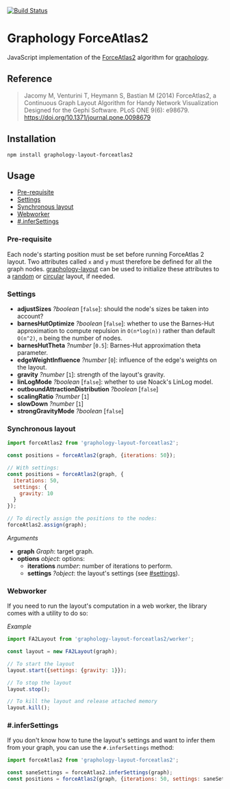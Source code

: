 [![Build Status](https://travis-ci.org/graphology/graphology-layout-forceatlas2.svg)](https://travis-ci.org/graphology/graphology-layout-forceatlas2)

# Graphology ForceAtlas2

JavaScript implementation of the [ForceAtlas2](https://journals.plos.org/plosone/article?id=10.1371/journal.pone.0098679) algorithm for [graphology](https://graphology.github.io).

## Reference

> Jacomy M, Venturini T, Heymann S, Bastian M (2014) ForceAtlas2, a Continuous Graph Layout Algorithm for Handy Network Visualization Designed for the Gephi Software. PLoS ONE 9(6): e98679. https://doi.org/10.1371/journal.pone.0098679

## Installation

```
npm install graphology-layout-forceatlas2
```

## Usage

* [Pre-requisite](#pre-requisite)
* [Settings](#settings)
* [Synchronous layout](#synchronous-layout)
* [Webworker](#webworker)
* [#.inferSettings](#infersettings)

### Pre-requisite

Each node's starting position must be set before running ForceAtlas 2 layout. Two attributes called `x` and `y` must therefore be defined for all the graph nodes. [graphology-layout](https://github.com/graphology/graphology-layout) can be used to initialize these attributes to a [random](https://github.com/graphology/graphology-layout#random) or [circular](https://github.com/graphology/graphology-layout#circular) layout, if needed.

### Settings

* **adjustSizes** *?boolean* [`false`]: should the node's sizes be taken into account?
* **barnesHutOptimize** *?boolean* [`false`]: whether to use the Barnes-Hut approximation to compute repulsion in `O(n*log(n))` rather than default `O(n^2)`, `n` being the number of nodes.
* **barnesHutTheta** *?number* [`0.5`]: Barnes-Hut approximation theta parameter.
* **edgeWeightInfluence** *?number* [`0`]: influence of the edge's weights on the layout.
* **gravity** *?number* [`1`]: strength of the layout's gravity.
* **linLogMode** *?boolean* [`false`]: whether to use Noack's LinLog model.
* **outboundAttractionDistribution** *?boolean* [`false`]
* **scalingRatio** *?number* [`1`]
* **slowDown** *?number* [`1`]
* **strongGravityMode** *?boolean* [`false`]

### Synchronous layout

```js
import forceAtlas2 from 'graphology-layout-forceatlas2';

const positions = forceAtlas2(graph, {iterations: 50});

// With settings:
const positions = forceAtlas2(graph, {
  iterations: 50,
  settings: {
    gravity: 10
  }
});

// To directly assign the positions to the nodes:
forceAtlas2.assign(graph);
```

*Arguments*

* **graph** *Graph*: target graph.
* **options** *object*: options:
  - **iterations** *number*: number of iterations to perform.
  - **settings** *?object*: the layout's settings (see [#settings](#settings)).

### Webworker

If you need to run the layout's computation in a web worker, the library comes with a utility to do so:

*Example*

```js
import FA2Layout from 'graphology-layout-forceatlas2/worker';

const layout = new FA2Layout(graph);

// To start the layout
layout.start({settings: {gravity: 1}});

// To stop the layout
layout.stop();

// To kill the layout and release attached memory
layout.kill();
```

### #.inferSettings

If you don't know how to tune the layout's settings and want to infer them from your graph, you can use the `#.inferSettings` method:

```js
import forceAtlas2 from 'graphology-layout-forceatlas2';

const saneSettings = forceAtlas2.inferSettings(graph);
const positions = forceAtlas2(graph, {iterations: 50, settings: saneSettings});
```
